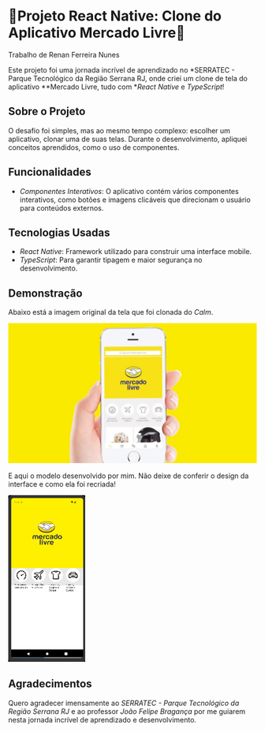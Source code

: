 # 🛒Projeto React Native: Clone do Aplicativo Mercado Livre🛒

Trabalho de Renan Ferreira Nunes

Este projeto foi uma jornada incrível de aprendizado no *SERRATEC - Parque Tecnológico da Região Serrana RJ, onde criei um clone de tela do aplicativo **Mercado Livre, tudo com **React Native* e *TypeScript*!

## Sobre o Projeto

O desafio foi simples, mas ao mesmo tempo complexo: escolher um aplicativo, clonar uma de suas telas. Durante o desenvolvimento, apliquei conceitos aprendidos, como o uso de componentes.

## Funcionalidades

- *Componentes Interativos*: O aplicativo contém vários componentes interativos, como botões e imagens clicáveis ​​que direcionam o usuário para conteúdos externos.

## Tecnologias Usadas

- *React Native*: Framework utilizado para construir uma interface mobile.
- *TypeScript*: Para garantir tipagem e maior segurança no desenvolvimento.

## Demonstração

Abaixo está a imagem original da tela que foi clonada do *Calm*. 

![Modelo Original](trabalho_individual_react_native/trabalho_individual/assets/mercado-livre-app-iphone-1.jpg)

E aqui o modelo desenvolvido por mim. Não deixe de conferir o design da interface e como ela foi recriada!

![Modelo Clonado](trabalho_individual_react_native/trabalho_individual/assets/Capturadetela20241124172927.png)


## Agradecimentos

Quero agradecer imensamente ao *SERRATEC - Parque Tecnológico da Região Serrana RJ* e ao professor *João Felipe Bragança* por me guiarem nesta jornada incrível de aprendizado e 
desenvolvimento.

